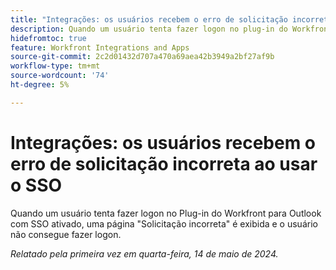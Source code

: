 ```yaml
---
title: "Integrações: os usuários recebem o erro de solicitação incorreta ao usar o SSO"
description: Quando um usuário tenta fazer logon no plug-in do Workfront para Outlook com SSO ativado, uma página Solicitação incorreta é exibida e o usuário não consegue fazer logon.
hidefromtoc: true
feature: Workfront Integrations and Apps
source-git-commit: 2c2d01432d707a470a69aea42b3949a2bf27af9b
workflow-type: tm+mt
source-wordcount: '74'
ht-degree: 5%

---
```



# Integrações: os usuários recebem o erro de solicitação incorreta ao usar o SSO

Quando um usuário tenta fazer logon no Plug-in do Workfront para Outlook com SSO ativado, uma página &quot;Solicitação incorreta&quot; é exibida e o usuário não consegue fazer logon.

_Relatado pela primeira vez em quarta-feira, 14 de maio de 2024._